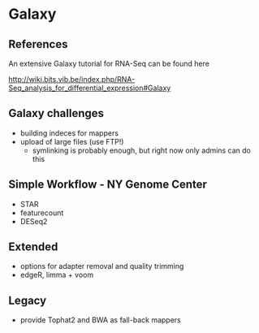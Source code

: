 # Galaxy

## References
An extensive Galaxy tutorial for RNA-Seq can be found here

http://wiki.bits.vib.be/index.php/RNA-Seq_analysis_for_differential_expression#Galaxy

## Galaxy challenges

* building indeces for mappers
* upload of large files (use FTP!)
	* symlinking is probably enough, but right now only admins can do this

## Simple Workflow - NY Genome Center

* STAR
* featurecount
* DESeq2

## Extended

* options for adapter removal and quality trimming
* edgeR, limma + voom

## Legacy

* provide Tophat2 and BWA as fall-back mappers